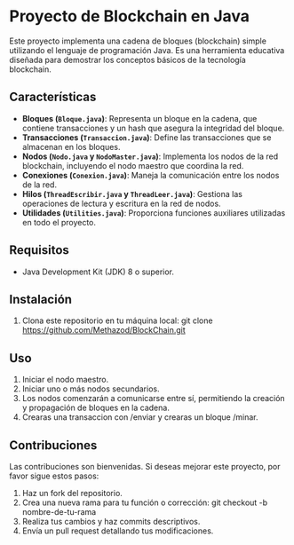 # Proyecto de Blockchain en Java

Este proyecto implementa una cadena de bloques (blockchain) simple utilizando el lenguaje de programación Java. Es una herramienta educativa diseñada para demostrar los conceptos básicos de la tecnología blockchain.

## Características

- **Bloques (`Bloque.java`)**: Representa un bloque en la cadena, que contiene transacciones y un hash que asegura la integridad del bloque.
- **Transacciones (`Transaccion.java`)**: Define las transacciones que se almacenan en los bloques.
- **Nodos (`Nodo.java` y `NodoMaster.java`)**: Implementa los nodos de la red blockchain, incluyendo el nodo maestro que coordina la red.
- **Conexiones (`Conexion.java`)**: Maneja la comunicación entre los nodos de la red.
- **Hilos (`ThreadEscribir.java` y `ThreadLeer.java`)**: Gestiona las operaciones de lectura y escritura en la red de nodos.
- **Utilidades (`Utilities.java`)**: Proporciona funciones auxiliares utilizadas en todo el proyecto.

## Requisitos

- Java Development Kit (JDK) 8 o superior.

## Instalación

1. Clona este repositorio en tu máquina local:
   git clone https://github.com/Methazod/BlockChain.git

## Uso
1. Iniciar el nodo maestro.
2. Iniciar uno o más nodos secundarios.
3. Los nodos comenzarán a comunicarse entre sí, permitiendo la creación y propagación de bloques en la cadena.
4. Crearas una transaccion con /enviar y crearas un bloque /minar.

## Contribuciones
Las contribuciones son bienvenidas. Si deseas mejorar este proyecto, por favor sigue estos pasos:

1. Haz un fork del repositorio.
2. Crea una nueva rama para tu función o corrección:
  git checkout -b nombre-de-tu-rama
3. Realiza tus cambios y haz commits descriptivos.
4. Envía un pull request detallando tus modificaciones.
